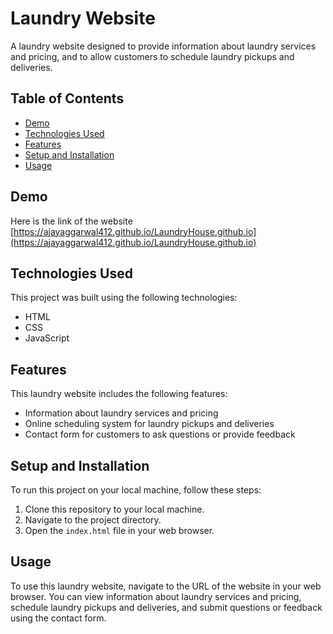 # Laundry Website

A laundry website designed to provide information about laundry services and pricing, and to allow customers to schedule laundry pickups and deliveries.

## Table of Contents

* [Demo](#demo)
* [Technologies Used](#technologies-used)
* [Features](#features)
* [Setup and Installation](#setup-and-installation)
* [Usage](#usage)

## Demo

Here is the link of the website [https://ajayaggarwal412.github.io/LaundryHouse.github.io](https://ajayaggarwal412.github.io/LaundryHouse.github.io)

## Technologies Used

This project was built using the following technologies:

* HTML
* CSS
* JavaScript

## Features

This laundry website includes the following features:

* Information about laundry services and pricing
* Online scheduling system for laundry pickups and deliveries
* Contact form for customers to ask questions or provide feedback

## Setup and Installation

To run this project on your local machine, follow these steps:

1. Clone this repository to your local machine.
2. Navigate to the project directory.
3. Open the `index.html` file in your web browser.

## Usage

To use this laundry website, navigate to the URL of the website in your web browser. You can view information about laundry services and pricing, schedule laundry pickups and deliveries, and submit questions or feedback using the contact form.
